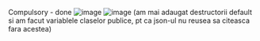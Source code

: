 Compulsory - done
![image](https://user-images.githubusercontent.com/98700219/226455091-2414bc7e-93cd-46f5-bd5c-4396820f2340.png)
![image](https://user-images.githubusercontent.com/98700219/226455359-9a728cc1-f42b-4b5e-b7b4-adc5607b5aa9.png)
(am mai adaugat destructorii default si am facut variablele claselor publice, pt ca json-ul nu reusea sa citeasca fara acestea)
